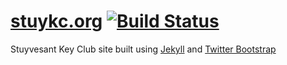 [stuykc.org](http://stuykc.org) [![Build Status](https://travis-ci.org/stuykc/stuykc.github.io.png?branch=master)](https://travis-ci.org/stuykc/stuykc.github.io)
=======================================

Stuyvesant Key Club site built using [Jekyll](https://github.com/mojombo/jekyll) and [Twitter Bootstrap](https://github.com/twitter/bootstrap)
